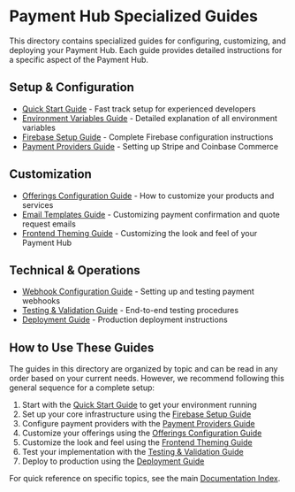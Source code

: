 # Payment Hub Specialized Guides

This directory contains specialized guides for configuring, customizing, and deploying your Payment Hub. Each guide provides detailed instructions for a specific aspect of the Payment Hub.

## Setup & Configuration

- [Quick Start Guide](./quick-start.md) - Fast track setup for experienced developers
- [Environment Variables Guide](./environment-variables.md) - Detailed explanation of all environment variables
- [Firebase Setup Guide](./firebase-setup.md) - Complete Firebase configuration instructions
- [Payment Providers Guide](./payment-providers.md) - Setting up Stripe and Coinbase Commerce

## Customization

- [Offerings Configuration Guide](./offerings-configuration.md) - How to customize your products and services
- [Email Templates Guide](./email-templates.md) - Customizing payment confirmation and quote request emails
- [Frontend Theming Guide](./frontend-theming.md) - Customizing the look and feel of your Payment Hub

## Technical & Operations

- [Webhook Configuration Guide](./webhook-configuration.md) - Setting up and testing payment webhooks
- [Testing & Validation Guide](./testing-validation.md) - End-to-end testing procedures
- [Deployment Guide](./deployment.md) - Production deployment instructions

## How to Use These Guides

The guides in this directory are organized by topic and can be read in any order based on your current needs. However, we recommend following this general sequence for a complete setup:

1. Start with the [Quick Start Guide](./quick-start.md) to get your environment running
2. Set up your core infrastructure using the [Firebase Setup Guide](./firebase-setup.md)
3. Configure payment providers with the [Payment Providers Guide](./payment-providers.md)
4. Customize your offerings using the [Offerings Configuration Guide](./offerings-configuration.md)
5. Customize the look and feel using the [Frontend Theming Guide](./frontend-theming.md)
6. Test your implementation with the [Testing & Validation Guide](./testing-validation.md)
7. Deploy to production using the [Deployment Guide](./deployment.md)

For quick reference on specific topics, see the main [Documentation Index](../README.md). 